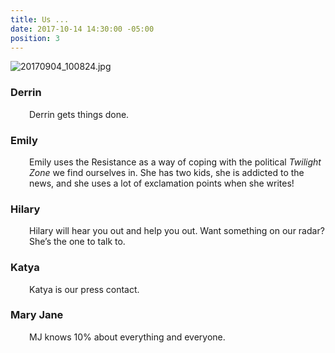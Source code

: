 ```yaml
---
title: Us ...
date: 2017-10-14 14:30:00 -05:00
position: 3
---
```


![20170904_100824.jpg](/uploads/20170904_100824.jpg)<h3 style="text-align: left;">Derrin</h3>
<p style="padding-left: 30px;">Derrin gets things done.</p>
<h3>Emily</h3>
<p style="padding-left: 30px;">Emily uses the Resistance as a way of coping with the political <em>Twilight Zone</em> we find ourselves in. She has two kids, she is addicted to the news, and she uses a lot of exclamation points when she writes!</p>
<h3>Hilary</h3>
<p style="padding-left: 30px;">Hilary will hear you out and help you out. Want something on our radar? She’s the one to talk to.</p>
<h3>Katya</h3>
<p style="padding-left: 30px;">Katya is our press contact.</p>
<h3>Mary Jane</h3>
<p style="padding-left: 30px;">MJ knows 10% about everything and everyone.</p>